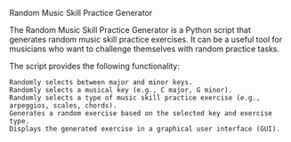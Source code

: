 Random Music Skill Practice Generator

The Random Music Skill Practice Generator is a Python script that generates random music skill practice exercises. It can be a useful tool for musicians who want to challenge themselves with random practice tasks.

The script provides the following functionality:

    Randomly selects between major and minor keys.
    Randomly selects a musical key (e.g., C major, G minor).
    Randomly selects a type of music skill practice exercise (e.g., arpeggios, scales, chords).
    Generates a random exercise based on the selected key and exercise type.
    Displays the generated exercise in a graphical user interface (GUI).
